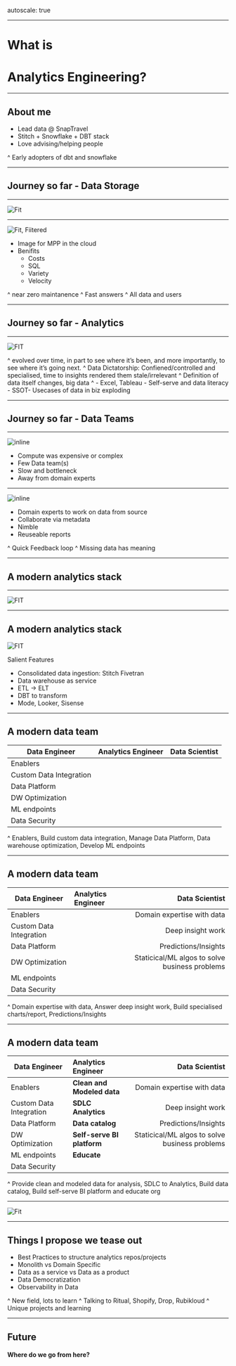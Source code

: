 autoscale: true

---


# What is
# Analytics Engineering?

---

## About me

- Lead data @ SnapTravel
- Stitch + Snowflake + DBT stack
- Love advising/helping people

^ Early adopters of dbt and snowflake

---
## Journey so far - Data Storage

---

![Fit](https://nehiljain.com/images/journey-cdw2020.png)

---

![Fit, Fiitered](https://nehiljain.com/images/journey-cdw2020.png)

- Image for MPP in the cloud
- Benifits
  - Costs
  - SQL
  - Variety
  - Velocity

^ near zero maintanence
^ Fast answers
^ All data and users

---

## Journey so far - Analytics

---

![FIT](https://nehiljain.com/images/journey-analytics.png)


^ evolved over time, in part to see where it’s been, and more importantly, to see where it’s going next.
^ Data Dictatorship: Confiened/controlled and specialised, time to insights rendered them stale/irrelevant
^ Definition of data itself changes, big data
^ - Excel, Tableau - Self-serve and data literacy - SSOT- Usecases of data in biz exploding

---

## Journey so far - Data Teams

---

![inline](https://nehiljain.com/images/data-team-old.png)

- Compute was expensive or complex
- Few Data team(s)
- Slow and bottleneck
- Away from domain experts

---

![inline](https://nehiljain.com/images/data-team-new.png)


- Domain experts to work on data from source
- Collaborate via metadata
- Nimble
- Reuseable reports

^ Quick Feedback loop
^ Missing data has meaning

---

## A modern analytics stack

---

![FIT](https://blog.getdbt.com/content/images/downloaded_images/What--exactly--is-dbt-/1-BogoeTTK1OXFU1hPfUyCFw.png)

---

## A modern analytics stack

![FIT](https://blog.getdbt.com/content/images/downloaded_images/What--exactly--is-dbt-/1-BogoeTTK1OXFU1hPfUyCFw.png)

Salient Features
- Consolidated data ingestion: Stitch Fivetran
- Data warehouse as service
- ETL -> ELT
- DBT to transform
- Mode, Looker, Sisense

---

## A modern data team

| Data Engineer | Analytics Engineer  | Data Scientist  |
-----------| :----------- | -----------: |
Enablers       |          |
Custom Data Integration       |   |
Data Platform       |     |
DW Optimization       |   |
ML endpoints       |    |
Data Security       |       |


^ Enablers, Build custom data integration, Manage Data Platform, Data warehouse optimization, Develop ML endpoints

---

## A modern data team

| Data Engineer | Analytics Engineer  | Data Scientist  |
-----------| :----------- | -----------: |
Enablers       |          |     Domain expertise with data
Custom Data Integration       |        |     Deep insight work
Data Platform       |          |     Predictions/Insights
DW Optimization       |        |     Staticical/ML algos to solve business problems
ML endpoints       |          |
Data Security       |       |

^ Domain expertise with data, Answer deep insight work,  Build specialised charts/report,  Predictions/Insights

---



## A modern data team

| Data Engineer | Analytics Engineer  | Data Scientist  |
-----------| :----------- | -----------: |
Enablers       |     **Clean and Modeled data**    |     Domain expertise with data
Custom Data Integration       |   **SDLC Analytics**    |     Deep insight work
Data Platform       |     **Data catalog**    |     Predictions/Insights
DW Optimization       |   **Self-serve BI platform**    |     Staticical/ML algos to solve business problems
ML endpoints       |     **Educate**    |
Data Security       |       |

^ Provide clean and modeled data for analysis, SDLC to Analytics, Build data catalog, Build self-serve BI platform and educate org

---

![Fit](https://nehiljain.com/images/analytics-engineer-postings.gif)

---

## Things I propose we tease out

- Best Practices to structure analytics repos/projects
- Monolith vs Domain Specific
- Data as a service vs Data as a product
- Data Democratization
- Observability in Data


^ New field, lots to learn
^ Talking to Ritual, Shopify, Drop, Rubikloud
^ Unique projects and learning

---

## Future

#### Where do we go from here?
